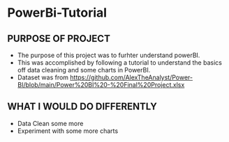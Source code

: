 # PowerBi-Tutorial

## PURPOSE OF PROJECT  
  
 * The purpose of this project was to furhter understand powerBI.
 * This was accomplished by following a tutorial to understand the basics off data cleaning and some charts in PowerBI.
 * Dataset was from https://github.com/AlexTheAnalyst/Power-BI/blob/main/Power%20BI%20-%20Final%20Project.xlsx
 
 
## WHAT I WOULD DO DIFFERENTLY 

* Data Clean some more
* Experiment with some more charts
